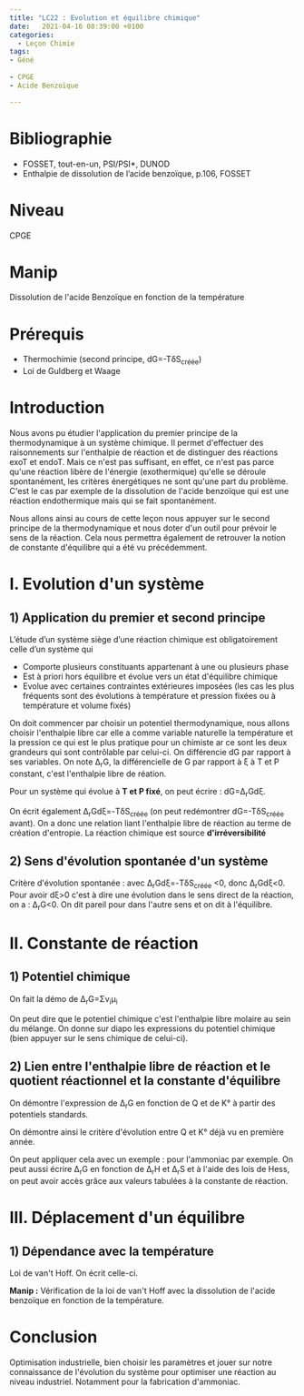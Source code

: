 ```yaml
---
title: "LC22 : Evolution et équilibre chimique"
date:   2021-04-16 08:39:00 +0100
categories:
  - Leçon Chimie
tags:
- Géné
 
- CPGE
- Acide Benzoïque

---
```

# Bibliographie
* FOSSET, tout-en-un, PSI/PSI*, DUNOD
* Enthalpie de dissolution de l’acide benzoïque, p.106, FOSSET

# Niveau 
CPGE

# Manip
Dissolution de l'acide Benzoïque en fonction de la température

# Prérequis
* Thermochimie (second principe, dG=-T&delta;S<sub>créée</sub>)
* Loi de Guldberg et Waage

# Introduction
Nous avons pu étudier l'application du premier principe de la thermodynamique à un système chimique. Il permet d'effectuer des raisonnements sur l'enthalpie de réaction et de distinguer des réactions exoT et endoT. Mais ce n'est pas suffisant, en effet, ce n'est pas parce qu'une réaction libère de l'énergie (exothermique) qu'elle se déroule spontanément, les critères énergétiques ne sont qu'une part du problème. C'est le cas par exemple de la dissolution de l'acide benzoïque qui est une réaction endothermique mais qui se fait spontanément.

Nous allons ainsi au cours de cette leçon nous appuyer sur le second principe de la thermodynamique et nous doter d'un outil pour prévoir le sens de la réaction. Cela nous permettra également de retrouver la notion de constante d'équilibre qui a été vu précédemment. 

# I. Evolution d'un système
## 1) Application du premier et second principe
L’étude d’un système siège d’une réaction chimique est obligatoirement celle d’un système qui 
* Comporte plusieurs constituants appartenant à une ou plusieurs phase
* Est à priori hors équilibre et évolue vers un état d'équilibre chimique
* Evolue avec certaines contraintes extérieures imposées (les cas les plus fréquents sont des évolutions à température et pression fixées ou à température et volume fixés)

On doit commencer par choisir un potentiel thermodynamique, nous allons choisir l'enthalpie libre car elle a comme variable naturelle la température et la pression ce qui est le plus pratique pour un chimiste ar ce sont les deux grandeurs qui sont contrôlable par celui-ci.
On différencie dG par rapport à ses variables. On note &Delta;<sub>r</sub>G, la différencielle de G par rapport à &xi; à T et P constant, c'est l'enthalpie libre de réation.

Pour un système qui évolue à **T et P fixé**, on peut écrire : dG=&Delta;<sub>r</sub>Gd&xi;.

On écrit également &Delta;<sub>r</sub>Gd&xi;=-T&delta;S<sub>créée</sub> (on peut redémontrer dG=-T&delta;S<sub>créée</sub> avant). On a donc une relation liant l'enthalpie libre de réaction au terme de création d'entropie. La réaction chimique est source **d'irréversibilité**


## 2) Sens d'évolution spontanée d'un système
Critère d'évolution spontanée : avec &Delta;<sub>r</sub>Gd&xi;=-T&delta;S<sub>créée</sub> <0, donc &Delta;<sub>r</sub>Gd&xi;<0. Pour avoir d&xi;>0 c'est à dire une évolution dans le sens direct de la réaction, on a : &Delta;<sub>r</sub>G<0. On dit pareil pour dans l'autre sens et on dit à l'équilibre.

# II. Constante de réaction
## 1) Potentiel chimique
On fait la démo de &Delta;<sub>r</sub>G=&Sigma;&nu;<sub>i</sub>&mu;<sub>i</sub>

On peut dire que le potentiel chimique c'est l'enthalpie libre molaire au sein du mélange.
On donne sur diapo les expressions du potentiel chimique (bien appuyer sur le sens chimique de celui-ci).

## 2) Lien entre l'enthalpie libre de réaction et le quotient réactionnel et la constante d'équilibre
On démontre l'expression de &Delta;<sub>r</sub>G en fonction de Q et de K° à partir des potentiels standards.

On démontre ainsi le critère d'évolution entre Q et K° déjà vu en première année.

On peut appliquer cela avec un exemple : pour l'ammoniac par exemple.
On peut aussi écrire &Delta;<sub>r</sub>G en fonction de &Delta;<sub>r</sub>H et &Delta;<sub>r</sub>S et à l'aide des lois de Hess, on peut avoir accès grâce aux valeurs tabulées à la constante de réaction.

# III. Déplacement d'un équilibre
## 1) Dépendance avec la température
Loi de van't Hoff. On écrit celle-ci. 

**Manip :** Vérification de la loi de van't Hoff avec la dissolution de l'acide benzoïque en fonction de la température.

# Conclusion
Optimisation industrielle, bien choisir les paramètres et jouer sur notre connaissance de l'évolution du système pour optimiser une réaction au niveau industriel. Notamment pour la fabrication d'ammoniac.
